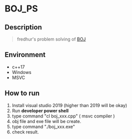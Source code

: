 # BOJ_PS



## Description

> fredhur's problem solving of [BOJ](acmicpc.net)


## Environment

+ c++17
+ Windows
+ MSVC

## How to run

1. Install visual studio 2019 (higher than 2019 will be okay)
2. Run **developer power shell**
3. type command "cl boj_xxx.cpp" ( msvc compiler )
4. obj file and exe file will be create.
5. type command "./boj_xxx.exe"
6. check result.